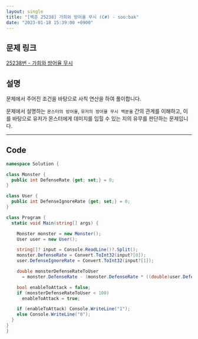 ```yaml
---
layout: single
title: "[백준 25238] 가희와 방어율 무시 (C#) - soo:bak"
date: "2023-01-18 15:39:00 +0900"
---
```


## 문제 링크
  [25238번 - 가희와 방어율 무시](https://www.acmicpc.net/problem/25238)

## 설명
  문제에서 주어진 조건을 바탕으로 사칙 연산을 하여 풀이합니다.


  문제에서 설명하는 `몬스터의 방어율`, `유저의 방어율 무시 백분율` 간의 관계를 이해하고, 이를 바탕으로 유저가 몬스터에게 데미지를 입힐 수 있는 지의 유무를 판단하는 문제입니다.


- - -

## Code
  ```c#
namespace Solution {

  class Monster {
    public int DefenseRate {get; set;} = 0;
  }

  class User {
    public int DefenseIgnoreRate {get; set;} = 0;
  }

  class Program {
    static void Main(string[] args) {

      Monster monster = new Monster();
      User user = new User();

      string[]? input = Console.ReadLine()?.Split();
      monster.DefenseRate = Convert.ToInt32(input?[0]);
      user.DefenseIgnoreRate = Convert.ToInt32(input?[1]);

      double monsterDefenseRateToUser
        = monster.DefenseRate - (monster.DefenseRate * ((double)user.DefenseIgnoreRate / 100));

      bool enableToAttack = false;
      if (monsterDefenseRateToUser < 100)
        enableToAttack = true;

      if (enableToAttack) Console.WriteLine("1");
      else Console.WriteLine("0");
    }
  }
}
  ```
